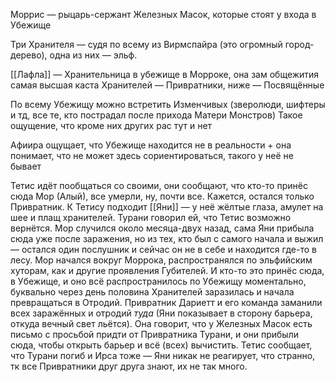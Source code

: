 Моррис — рыцарь-сержант Железных Масок, которые стоят у входа в Убежище

Три Хранителя — судя по всему из Вирмспайра (это огромный город-дерево), одна из них — эльф. 

[[Лафла]] — Хранительница в убежище в Морроке, она зам общежития
самая высшая каста Хранителей — Привратники, ниже — Посвящённые

По всему Убежищу можно встретить Изменчивых (зверолюди, шифтеры и тд, все те, кто пострадал после прихода Матери Монстров)
Такое ощущение, что кроме них других рас тут и нет

Афиира ощущает, что Убежище находится не в реальности + она понимает, что не может здесь сориентироваться, такого у неё не бывает

Тетис идёт пообщаться со своими, они сообщают, что кто-то принёс сюда Мор (Алый), все умерли, ну, почти все. 
Кажется, остался только Привратник.
К Тетису подходит [[Яни]] — у неё жёлтые глаза, амулет на шее и плащ хранителей. Турани говорил ей, что Тетис возможно вернётся. 
Мор случился около месяца-двух назад, сама Яни прибыла сюда уже после заражения, но из тех, кто был с самого начала и выжил — остался один послушник и сейчас он не в себе и находится где-то в лесу.
Мор начался вокруг Моррока, распространялся по эльфийским хуторам, как и другие проявления Губителей. И кто-то это принёс сюда, в Убежище, и оно всё распространилось по Убежищу моментально, буквально через день половина Хранителей заразилась и начала превращаться в Отродий. Привратник Дариетт и его команда заманили всех заражённых и отродий _туда_ (Яни показывает в сторону барьера, откуда вечный свет льётся). Она говорит, что у Железных Масок есть письмо с просьбой придти от Привратника Турани, и они прибыли сюда, чтобы открыть барьер и всё (всех) вычистить. 
Тетис сообщает, что Турани погиб и Ирса тоже — Яни никак не реагирует, что странно, тк все Привратники друг друга знают, их не так много. 


